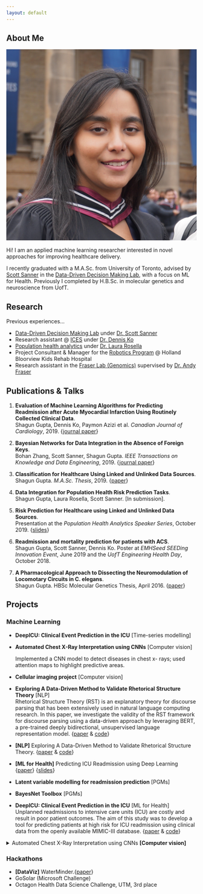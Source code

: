 ```yaml
---
layout: default
---
```


## About Me

<img class="profile-picture" src="headshot.jpg">

Hi! I am an applied machine learning researcher interested in novel approaches for improving healthcare delivery.

I recently graduated with a M.A.Sc. from University of Toronto, advised by [Scott Sanner](https://d3m.mie.utoronto.ca/members/ssanner/) in the [Data-Driven Decision Making Lab](https://d3m.mie.utoronto.ca), with a focus on ML for Health. Previously I completed by H.B.Sc. in molecular genetics and<br/>neuroscience from UofT.


## Research
Previous experiences...
* [Data-Driven Decision Making Lab](https://d3m.mie.utoronto.ca) under [Dr. Scott Sanner](https://d3m.mie.utoronto.ca/members/ssanner/)
* Research assistant @ [ICES](https://www.ices.on.ca) under [Dr. Dennis Ko](https://sunnybrook.ca/research/team/member.asp?t=11&m=99&page=178)
* [Population health analytics](http://pophealthanalytics.com) under [Dr. Laura Rosella](https://ihpme.utoronto.ca/faculty/laura-c-rosella/)
* Project Consultant & Manager for the [Robotics Program](https://www.hollandbloorview.ca/services/programs-services/robotics) @ Holland Bloorview Kids Rehab Hospital
* Research assistant in the [Fraser Lab (Genomics)](https://fraserlab.squarespace.com) supervised by [Dr. Andy Fraser](http://www.moleculargenetics.utoronto.ca/faculty/2014/10/1/andrew-fraser)


## Publications & Talks

<!-- 1. **Shagun Gupta**, Dennis Ko, Paymon Azizi et al. “_Evaluation of Machine Learning Algorithms for Predicting Readmission after Acute Myocardial Infarction Using Routinely Collected Clinical Data_”. Canadian Journal of Cardiology, 2019. {[paper](https://www.sciencedirect.com/science/article/abs/pii/S0828282X19313583)} -->
1. **Evaluation of Machine Learning Algorithms for Predicting Readmission after Acute Myocardial Infarction Using Routinely Collected Clinical Data**.<br/>
    Shagun Gupta, Dennis Ko, Paymon Azizi et al. _Canadian Journal of Cardiology_, 2019. {[journal paper](https://www.sciencedirect.com/science/article/abs/pii/S0828282X19313583)}

2. **Bayesian Networks for Data Integration in the Absence of Foreign Keys**.<br/>
    Bohan Zhang, Scott Sanner, Shagun Gupta. _IEEE Transactions on Knowledge and Data Engineering_, 2019. {[journal paper](https://ieeexplore.ieee.org/document/8827945)}

3. **Classification for Healthcare Using Linked and Unlinked Data Sources**.<br/>
    Shagun Gupta. _M.A.Sc. Thesis_, 2019. {[paper](https://tspace.library.utoronto.ca/handle/1807/98054)}

4. **Data Integration for Population Health Risk Prediction Tasks**. <br/>
    Shagun Gupta, Laura Rosella, Scott Sanner. [In submission].

5. **Risk Prediction for Healthcare using Linked and Unlinked Data Sources**. <br/>
    Presentation at the _Population Health Analytics Speaker Series_, October 2019. {[slides](Talk_PopHealthLab_Oct2019.pdf)}
<!-- 6. “Intro to ML for Clinicians”. Presentation at ICES Sunnybrook, May 2019. -->
6. **Readmission and mortality prediction for patients with ACS**. <br/>
    Shagun Gupta, Scott Sanner, Dennis Ko. Poster at _EMHSeed SEEDing Innovation Event_, June 2019 and the _UofT Engineering Health Day_, October 2018.

7. **A Pharmacological Approach to Dissecting the Neuromodulation of Locomotary Circuits in C. elegans**.<br/>
    Shagun Gupta. HBSc Molecular Genetics Thesis, April 2016. {[paper](Gupta_Shagun_201604_MGY_thesis.pdf)}    


## Projects

### Machine Learning
* **DeepICU: Clinical Event Prediction in the ICU** [Time-series modelling]

* **Automated Chest X-Ray Interpretation using CNNs** [Computer vision]

    Implemented a CNN model to detect diseases in chest x- rays; used attention maps to highlight predictive areas.

* **Cellular imaging project** [Computer vision]

* **Exploring A Data-Driven Method to Validate Rhetorical Structure Theory** [NLP] <br/>
    Rhetorical Structure Theory (RST) is an explanatory theory for discourse parsing that has been extensively used in natural language computing research. In this paper, we investigate the validity of the RST framework for discourse parsing using a data-driven approach by leveraging BERT, a pre-trained deeply bidirectional, unsupervised language representation model.
 {[paper](https://www.aclweb.org/anthology/W19-1911) & [code](./posters/poster_v5.pdf)}

* **[NLP]** Exploring A Data-Driven Method to Validate Rhetorical Structure Theory. {[paper](https://www.aclweb.org/anthology/W19-1911) & [code](./posters/poster_v5.pdf)}

* **[ML for Health]** Predicting ICU Readmission using Deep Learning {[paper](http://aclweb.org/anthology/D18-1304)} {[slides](https://drive.google.com/file/d/1Vr5JoDLw36RYSWdD_6zsWgnzpYtvb4lI/view)}

* **Latent variable modelling for readmission prediction** [PGMs]

* **BayesNet Toolbox** [PGMs]

* **DeepICU: Clinical Event Prediction in the ICU** [ML for Health] <br/>
    Unplanned readmissions to intensive care units (ICU) are costly and result in poor patient outcomes. The aim of this study was to develop a tool for predicting patients at high risk for ICU readmission using clinical data from the openly available MIMIC-III database. {[paper](https://www.aclweb.org/anthology/W19-1911) & [code](./posters/poster_v5.pdf)}


<details>
<summary>
Automated Chest X-Ray Interpretation using CNNs <b>[Computer vision]</b>
<!-- <a href="http://www.ironspider.ca/format_text/fontstyles.htm">
Useful Source</a> -->
</summary>
<p>Add some project details over here... maybe some links??  <a href="http://www.ironspider.ca/format_text/fontstyles.htm">
paper & code </a></p>
</details>

### Hackathons
* **[DataViz]** WaterMinder.{[paper](ftp://ftp.db.toronto.edu/public_html/cs/ftp/dist/gh/torontocl-clef-2018.pdf)}
* GoSolar (Microsoft Challenge)
* Octagon Health Data Science Challenge, UTM, 3rd place

<!--
This is a [link](http://google.com). Something *italics* and something **bold**.

Here is a table

Year | Award | Category
-----|-------|--------
2014 | Emmy  | Won Outstanding Lead Actor in a miniseries or a movie
2015 | BAFTA | Nominated for Best Leading Actor for Sherlock
2014 | Satellite | Won Best Actor miniseries or television film

Here is a horizontal rule

---

Here is a blockquote

> To a great mind, nothing is little

## References

* Foo Bar: Head of Department, Placeholder Names, Lorem
* John Doe: Associate Professor, Department of Computer Science, Ipsum

## collapsible markdown?
<details>
<summary>
<i>Like this? </i>
<a href="http://www.ironspider.ca/format_text/fontstyles.htm">
Useful Source</a>
</summary>
<p>It's because the details block is html5. If you want to modify it your best bet is using html5. </p>
</details> -->
